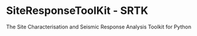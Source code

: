 # SiteResponseToolKit - SRTK
The Site Characterisation and Seismic Response Analysis Toolkit for Python
